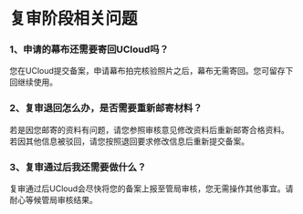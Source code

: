

# 复审阶段相关问题

### 1、申请的幕布还需要寄回UCloud吗？

您在UCloud提交备案，申请幕布拍完核验照片之后，幕布无需寄回。您可留存下回继续使用。  

### 2、复审退回怎么办，是否需要重新邮寄材料？

若是因您邮寄的资料有问题，请您参照审核意见修改资料后重新邮寄合格资料。  
若因其他信息被驳回，请您按照退回要求修改信息后重新提交备案。  

### 3、复审通过后我还需要做什么？

复审通过后UCloud会尽快将您的备案上报至管局审核，您无需操作其他事宜。请耐心等候管局审核结果。
